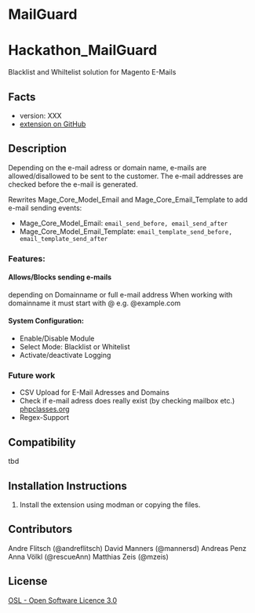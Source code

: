 MailGuard
=========

Hackathon_MailGuard
=====================
Blacklist and Whiltelist solution for Magento E-Mails

Facts
-----
- version: XXX
- [extension on GitHub](https://github.com/magento-hackathon/MailGuard)

Description
-----------
Depending on the e-mail adress or domain name, e-mails are allowed/disallowed to be sent to the customer.
The e-mail addresses are checked before the e-mail is generated.

Rewrites Mage_Core_Model_Email and Mage_Core_Email_Template to add e-mail sending events:
* Mage_Core_Model_Email: `email_send_before, email_send_after`
* Mage_Core_Model_Email_Template: `email_template_send_before, email_template_send_after`

### Features:
#### Allows/Blocks sending e-mails
   depending on Domainname or full e-mail address
   When working with domainname it must start with @ e.g. @example.com
#### System Configuration:
 * Enable/Disable Module
 * Select Mode: Blacklist or Whitelist
 * Activate/deactivate Logging

### Future work
* CSV Upload for E-Mail Adresses and Domains
* Check if e-mail adress does really exist (by checking mailbox etc.) [phpclasses.org](http://www.phpclasses.org/package/13-PHP-Determine-if-a-given-e-mail-address-is-valid-.html)
* Regex-Support

Compatibility
-------------
tbd

Installation Instructions
-------------------------
1. Install the extension using modman or copying the files.

Contributors
---------
Andre Flitsch (@andreflitsch)
David Manners (@mannersd)
Andreas Penz
Anna Völkl (@rescueAnn)
Matthias Zeis (@mzeis)

License
-------
[OSL - Open Software Licence 3.0](http://opensource.org/licenses/osl-3.0.php)
